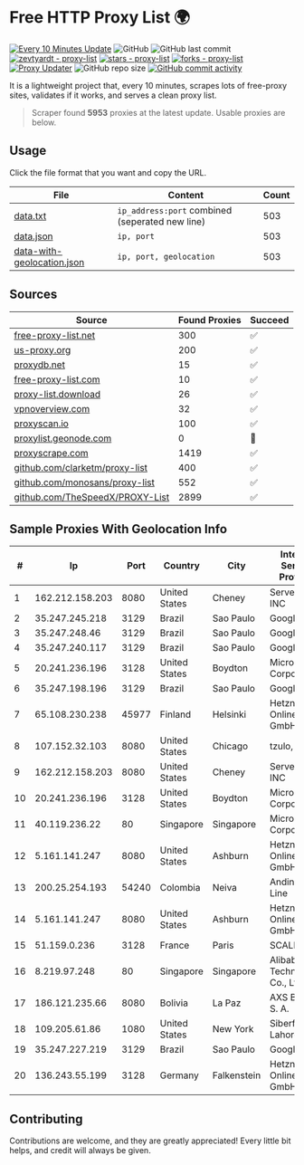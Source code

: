 
# Free HTTP Proxy List 🌍

[![Every 10 Minutes Update](https://github.com/mertguvencli/http-proxy-list/actions/workflows/main.yml/badge.svg?branch=main)](https://github.com/mertguvencli/http-proxy-list/actions/workflows/main.yml)
![GitHub](https://img.shields.io/github/license/mertguvencli/http-proxy-list)
![GitHub last commit](https://img.shields.io/github/last-commit/mertguvencli/http-proxy-list)
[![zevtyardt - proxy-list](https://img.shields.io/static/v1?label=zevtyardt&message=proxy-list&color=blue&logo=github)](https://github.com/zevtyardt/proxy-list "Go to GitHub repo")
[![stars - proxy-list](https://img.shields.io/github/stars/zevtyardt/proxy-list?style=social)](https://github.com/zevtyardt/proxy-list)
[![forks - proxy-list](https://img.shields.io/github/forks/zevtyardt/proxy-list?style=social)](https://github.com/zevtyardt/proxy-list)
[![Proxy Updater](https://github.com/zevtyardt/proxy-list/workflows/Proxy%20Updater/badge.svg)](https://github.com/zevtyardt/proxy-list/actions?query=workflow:"Proxy+Updater")
![GitHub repo size](https://img.shields.io/github/repo-size/zevtyardt/proxy-list)
[![GitHub commit activity](https://img.shields.io/github/commit-activity/m/zevtyardt/proxy-list?logo=commits)](https://github.com/zevtyardt/proxy-list/commits/main)

It is a lightweight project that, every 10 minutes, scrapes lots of free-proxy sites, validates if it works, and serves a clean proxy list.

> Scraper found **5953** proxies at the latest update. Usable proxies are below.

## Usage

Click the file format that you want and copy the URL.

|File|Content|Count|
|----|-------|-----|
|[data.txt](https://raw.githubusercontent.com/mertguvencli/http-proxy-list/main/proxy-list/data.txt)|`ip_address:port` combined (seperated new line)|503|
|[data.json](https://raw.githubusercontent.com/mertguvencli/http-proxy-list/main/proxy-list/data.json)|`ip, port`|503|
|[data-with-geolocation.json](https://raw.githubusercontent.com/mertguvencli/http-proxy-list/main/proxy-list/data-with-geolocation.json)|`ip, port, geolocation`|503|

## Sources

|Source|Found Proxies|Succeed|
|------|-------------|-------|
|[free-proxy-list.net](https://free-proxy-list.net)|300|✅|
|[us-proxy.org](https://www.us-proxy.org)|200|✅|
|[proxydb.net](http://proxydb.net)|15|✅|
|[free-proxy-list.com](https://free-proxy-list.com/?page=&port=&type%5B%5D=http&type%5B%5D=https&up_time=0&search=Search)|10|✅|
|[proxy-list.download](https://www.proxy-list.download/HTTP)|26|✅|
|[vpnoverview.com](https://vpnoverview.com/privacy/anonymous-browsing/free-proxy-servers)|32|✅|
|[proxyscan.io](https://www.proxyscan.io)|100|✅|
|[proxylist.geonode.com](https://proxylist.geonode.com/api/proxy-list?limit=300&page=1&sort_by=lastChecked&sort_type=desc&protocols=http,https)|0|🚫|
|[proxyscrape.com](https://api.proxyscrape.com/v2/?request=displayproxies&protocol=http&timeout=10000&country=all&ssl=all&anonymity=all)|1419|✅|
|[github.com/clarketm/proxy-list](https://raw.githubusercontent.com/clarketm/proxy-list/master/proxy-list-raw.txt)|400|✅|
|[github.com/monosans/proxy-list](https://raw.githubusercontent.com/monosans/proxy-list/main/proxies/http.txt)|552|✅|
|[github.com/TheSpeedX/PROXY-List](https://raw.githubusercontent.com/TheSpeedX/PROXY-List/master/http.txt)|2899|✅|


## Sample Proxies With Geolocation Info

|#|Ip|Port|Country|City|Internet Service Provider|
|-|--|----|-------|----|-------------------------|
|1|162.212.158.203|8080|United States|Cheney|ServerCheap INC|
|2|35.247.245.218|3129|Brazil|Sao Paulo|Google LLC|
|3|35.247.248.46|3129|Brazil|Sao Paulo|Google LLC|
|4|35.247.240.117|3129|Brazil|Sao Paulo|Google LLC|
|5|20.241.236.196|3128|United States|Boydton|Microsoft Corporation|
|6|35.247.198.196|3129|Brazil|Sao Paulo|Google LLC|
|7|65.108.230.238|45977|Finland|Helsinki|Hetzner Online GmbH|
|8|107.152.32.103|8080|United States|Chicago|tzulo, inc.|
|9|162.212.158.203|8080|United States|Cheney|ServerCheap INC|
|10|20.241.236.196|3128|United States|Boydton|Microsoft Corporation|
|11|40.119.236.22|80|Singapore|Singapore|Microsoft Corporation|
|12|5.161.141.247|8080|United States|Ashburn|Hetzner Online GmbH|
|13|200.25.254.193|54240|Colombia|Neiva|Andinet ON Line|
|14|5.161.141.247|8080|United States|Ashburn|Hetzner Online GmbH|
|15|51.159.0.236|3128|France|Paris|SCALEWAY|
|16|8.219.97.248|80|Singapore|Singapore|Alibaba (US) Technology Co., Ltd.|
|17|186.121.235.66|8080|Bolivia|La Paz|AXS Bolivia S. A.|
|18|109.205.61.86|1080|United States|New York|Siberfy Lahore|
|19|35.247.227.219|3129|Brazil|Sao Paulo|Google LLC|
|20|136.243.55.199|3128|Germany|Falkenstein|Hetzner Online GmbH|



## Contributing

Contributions are welcome, and they are greatly appreciated! Every
little bit helps, and credit will always be given.


